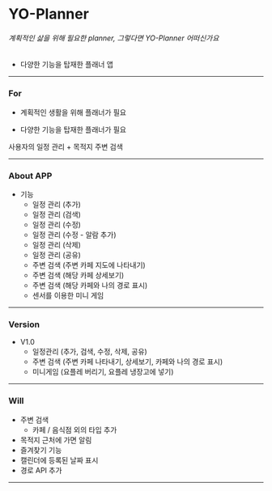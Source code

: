 # YO-Planner

###### 계획적인 삶을 위해 필요한 planner, 그렇다면 YO-Planner 어떠신가요

- 다양한 기능을 탑재한 플래너 앱

-------

### For

- 계획적인 생활을 위해 플래너가 필요

- 다양한 기능을 탑재한 플래너가 필요

사용자의 일정 관리 + 목적지 주변 검색

----

### About APP

- 기능
  - 일정 관리 (추가)
  - 일정 관리 (검색)
  - 일정 관리 (수정)
  - 일정 관리 (수정 - 알람 추가)
  - 일정 관리 (삭제)
  - 일정 관리 (공유)
  - 주변 검색 (주변 카페 지도에 나타내기)
  - 주변 검색 (해당 카페 상세보기)
  - 주변 검색 (해당 카페와 나의 경로 표시)
  - 센서를 이용한 미니 게임

----

### Version

- V1.0
  - 일정관리 (추가, 검색, 수정, 삭제, 공유)
  - 주변 검색 (주변 카페 나타내기, 상세보기, 카페와 나의 경로 표시)
  - 미니게임 (요플레 버리기, 요플레 냉장고에 넣기)

---

### Will

- 주변 검색
  - 카페 / 음식점 외의 타입 추가
- 목적지 근처에 가면 알림
- 즐겨찾기 기능
- 캘린더에 등록된 날짜 표시
- 경로 API 추가

---


